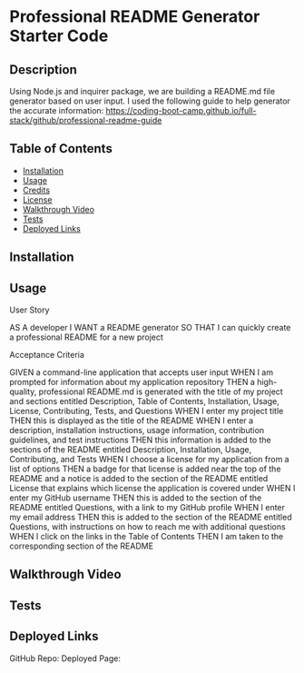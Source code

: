 # Professional README Generator Starter Code

## Description

Using Node.js and inquirer package, we are building a README.md file generator based on user input. I used the following guide to help generator the accurate information: https://coding-boot-camp.github.io/full-stack/github/professional-readme-guide

 
## Table of Contents 
 
 - [Installation](#installation)
 - [Usage](#usage)
 - [Credits](#credits)
 - [License](#license)
 - [Walkthrough Video](#license)
 - [Tests](#tests)
 - [Deployed Links](#deployedlinks)
 
## Installation


 
## Usage

User Story 

AS A developer
I WANT a README generator
SO THAT I can quickly create a professional README for a new project

Acceptance Criteria

GIVEN a command-line application that accepts user input
WHEN I am prompted for information about my application repository
THEN a high-quality, professional README.md is generated with the title of my project and sections entitled Description, Table of Contents, Installation, Usage, License, Contributing, Tests, and Questions
WHEN I enter my project title
THEN this is displayed as the title of the README
WHEN I enter a description, installation instructions, usage information, contribution guidelines, and test instructions
THEN this information is added to the sections of the README entitled Description, Installation, Usage, Contributing, and Tests
WHEN I choose a license for my application from a list of options
THEN a badge for that license is added near the top of the README and a notice is added to the section of the README entitled License that explains which license the application is covered under
WHEN I enter my GitHub username
THEN this is added to the section of the README entitled Questions, with a link to my GitHub profile
WHEN I enter my email address
THEN this is added to the section of the README entitled Questions, with instructions on how to reach me with additional questions
WHEN I click on the links in the Table of Contents
THEN I am taken to the corresponding section of the README

## Walkthrough Video

## Tests
  


## Deployed Links 

 GitHub Repo:
 Deployed Page: